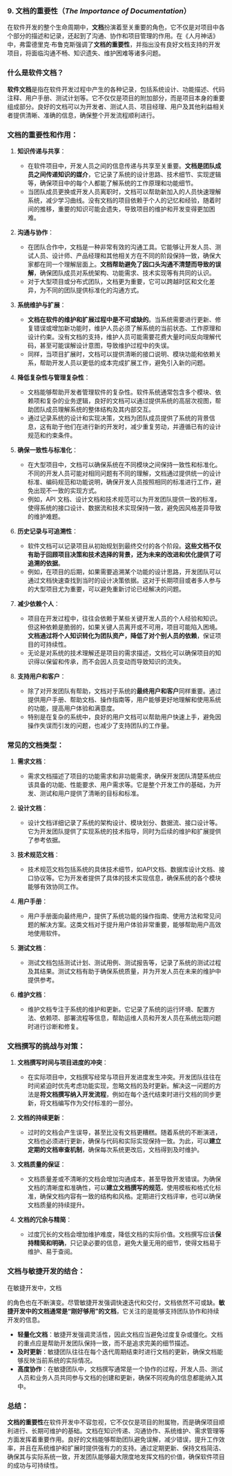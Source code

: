 ### 9. **文档的重要性**（*The Importance of Documentation*）

在软件开发的整个生命周期中，**文档**扮演着至关重要的角色，它不仅是对项目中各个部分的描述和记录，还起到了沟通、协作和项目管理的作用。在《人月神话》中，弗雷德里克·布鲁克斯强调了**文档的重要性**，并指出没有良好文档支持的开发项目，将面临沟通不畅、知识遗失、维护困难等诸多问题。

### 什么是软件文档？

**软件文档**是指在软件开发过程中产生的各种记录，包括系统设计、功能描述、代码注释、用户手册、测试计划等。它不仅仅是项目的附加部分，而是项目本身的重要组成部分。良好的文档可以为开发者、测试人员、项目经理、用户及其他利益相关者提供清晰、准确的信息，确保整个开发流程顺利进行。

### 文档的重要性和作用：

1. **知识传递与共享**：
   - 在软件项目中，开发人员之间的信息传递与共享至关重要。**文档是团队成员之间传递知识的媒介**，它记录了系统的设计思路、技术细节、实现逻辑等，确保项目中的每个人都能了解系统的工作原理和功能细节。
   - 当团队成员更换或开发人员离职时，文档可以帮助新加入的人员快速理解系统，减少学习曲线。没有文档的项目依赖于个人的记忆和经验，随着时间的推移，重要的知识可能会遗失，导致项目的维护和开发变得更加困难。

2. **沟通与协作**：
   - 在团队合作中，文档是一种非常有效的沟通工具。它能够让开发人员、测试人员、设计师、产品经理和其他相关方在不同的阶段保持一致，确保大家都在同一个理解层面上。**文档帮助避免了因口头沟通不清楚而导致的误解**，确保团队成员对系统架构、功能需求、技术实现等有共同的认识。
   - 对于大型项目或分布式团队，文档更为重要，它可以跨越时区和文化差异，为不同的团队提供标准化的沟通方式。

3. **系统维护与扩展**：
   - **文档在软件的维护和扩展过程中是不可或缺的**。当系统需要进行更新、修复错误或增加新功能时，维护人员必须了解系统的当前状态、工作原理和设计约束。没有文档的支持，维护人员可能需要花费大量时间反向理解代码，甚至可能误解设计意图，导致维护过程中的失误。
   - 同样，当项目扩展时，文档可以提供清晰的接口说明、模块功能和依赖关系，帮助开发人员以更低的成本完成扩展工作，避免引入新的问题。

4. **降低复杂性与管理复杂性**：
   - 文档能够帮助开发者管理软件的复杂性。软件系统通常包含多个模块、依赖项和复杂的业务逻辑，良好的文档可以通过提供系统的高层次视图，帮助团队成员理解系统的整体结构及其内部交互。
   - 通过记录系统的设计和实现决策，文档为团队成员提供了系统的背景信息，这有助于他们在进行新的开发时，减少重复劳动，并遵循已有的设计规范和约束条件。

5. **确保一致性与标准化**：
   - 在大型项目中，文档可以确保系统在不同模块之间保持一致性和标准化。不同的开发人员可能对相同问题有不同的理解，文档通过提供统一的设计标准、编码规范和功能说明，确保开发人员按照相同的标准进行工作，避免出现不一致的实现方式。
   - 例如，API 文档、设计文档和技术规范可以为开发团队提供一致的标准，使得系统的接口设计、数据流和技术实现保持一致，避免因风格差异导致的维护难题。

6. **历史记录与可追溯性**：
   - 软件文档可以记录项目从初始规划到最终交付的各个阶段。**这些文档不仅有助于回顾项目决策和技术选择的背景，还为未来的改进和优化提供了可追溯的依据**。
   - 例如，在项目的后期，如果需要追溯某个功能的设计思路，开发团队可以通过文档快速查找到当时的设计决策依据。这对于长期项目或者多人参与的大型项目尤为重要，可以避免重新讨论已经解决的问题。

7. **减少依赖个人**：
   - 项目在开发过程中，往往会依赖于某些关键开发人员的个人经验和知识。但这种依赖是脆弱的，如果关键人员离开或不可用，项目可能陷入困境。**文档通过将个人知识转化为团队资产，降低了对个别人员的依赖**，保证项目的可持续性。
   - 无论是对系统的技术理解还是项目的需求描述，文档化可以确保项目的知识得以保留和传承，而不会因人员变动而导致知识的流失。

8. **支持用户和客户**：
   - 除了对开发团队有帮助，文档对于系统的**最终用户和客户**同样重要。通过提供用户手册、帮助文档、操作指南等，用户能够更好地理解和使用系统的功能，提高用户体验和满意度。
   - 特别是在复杂的系统中，良好的用户文档可以帮助用户快速上手，避免因操作失误而引发的问题，也减少了支持团队的工作量。

### 常见的文档类型：

1. **需求文档**：
   - 需求文档描述了项目的功能需求和非功能需求，确保开发团队清楚系统应该具备的功能、性能要求、用户需求等。它是整个开发工作的基础，为开发、测试和用户提供了清晰的目标和标准。

2. **设计文档**：
   - 设计文档详细记录了系统的架构设计、模块划分、数据流、接口设计等。它为开发团队提供了实现系统的技术指导，同时为后续的维护和扩展提供了参考依据。

3. **技术规范文档**：
   - 技术规范文档包括系统的具体技术细节，如API文档、数据库设计文档、接口协议等。它为开发者提供了具体的技术实现信息，确保系统的各个模块能够有效协同工作。

4. **用户手册**：
   - 用户手册面向最终用户，提供了系统功能的操作指南、使用方法和常见问题的解决方案。这类文档对于提升用户体验非常重要，能够帮助用户高效地使用软件。

5. **测试文档**：
   - 测试文档包括测试计划、测试用例、测试报告等，记录了系统的测试过程及其结果。测试文档有助于确保系统质量，并为开发人员在未来的维护中提供参考。

6. **维护文档**：
   - 维护文档专注于系统的维护和更新。它记录了系统的运行环境、配置方法、依赖项、部署流程等信息，帮助运维人员和开发人员在系统出现问题时进行诊断和修复。

### 文档撰写的挑战与对策：

1. **文档撰写时间与项目进度的冲突**：
   - 在实际项目中，文档撰写经常与项目开发进度发生冲突。开发团队往往在时间紧迫时优先考虑功能实现，忽略文档的及时更新。解决这一问题的方法是**将文档撰写纳入开发流程**，例如在每个迭代结束时进行文档的同步更新，将文档编写作为交付标准的一部分。

2. **文档的持续更新**：
   - 过时的文档会产生误导，甚至比没有文档更糟糕。随着系统的不断演进，文档也必须进行更新，确保与代码和实际实现保持一致。为此，可以**建立定期的文档审查机制**，确保每次系统更改后，文档得到及时维护。

3. **文档质量的保证**：
   - 文档质量差或不清晰的文档会增加沟通成本，甚至导致开发错误。为确保文档的清晰度和准确性，可以**建立文档撰写的规范**，使用模板和格式化标准，确保文档内容有一致的结构和风格。定期进行文档评审，也可以确保文档质量的持续提升。

4. **文档的冗余与精简**：
   - 过度冗长的文档会增加维护难度，降低文档的实际价值。文档撰写应该**保持精简和明确**，只记录必要的信息，避免大量无用的细节，使得文档易于维护、易于查阅。

### 文档与敏捷开发的结合：

在敏捷开发中，文档

的角色也在不断演变。尽管敏捷开发强调快速迭代和交付，文档依然不可或缺。**敏捷开发中的文档通常是“刚好够用”的文档**，它关注的是能够支持团队协作和持续开发的信息。

- **轻量化文档**：敏捷开发强调灵活性，因此文档应当避免过度复杂或僵化。文档的重点应是帮助开发团队保持一致，而不是追求完美的细节描述。
- **及时更新**：敏捷团队往往在每个迭代周期结束时进行文档的更新，确保文档能够反映当前系统的实际情况。
- **高度协作**：在敏捷团队中，文档撰写通常是一个协作的过程，开发人员、测试人员和业务人员共同参与文档的创建和更新，确保不同视角的信息都能纳入其中。

### 总结：

**文档的重要性**在软件开发中不容忽视，它不仅仅是项目的附属物，而是确保项目顺利进行、长期可维护的基础。文档在知识传递、沟通协作、系统维护、需求管理等方面发挥着重要作用。良好的文档能够帮助团队避免误解，减少错误，提升工作效率，并且在系统维护和扩展时提供强有力的支持。通过定期更新、保持文档简洁、确保其与实际系统一致，开发团队能够最大限度地发挥文档的价值，确保软件项目的成功与可持续性。